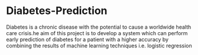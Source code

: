 # Diabetes-Prediction

Diabetes is a chronic disease with the potential to cause a worldwide health care crisis.he aim of this project is to develop a system which can perform early prediction of diabetes for a patient with a higher accuracy by combining the results of machine learning techniques i.e. logistic regression
